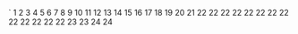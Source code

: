  
 `
1
2
3
4
5
6
7
8
9
10
11
12
13
14
15
16
17
18
19
20
21
22
22
22
22
22
22
22
22
22
22
22
22
22
23
23
24
24
